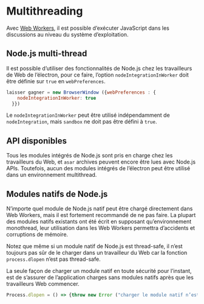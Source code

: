 # Multithreading

Avec [Web Workers](https://developer.mozilla.org/en/docs/Web/API/Web_Workers_API/Using_web_workers), il est possible d’exécuter JavaScript dans les discussions au niveau du système d’exploitation.

## Node.js multi-thread

Il est possible d’utiliser des fonctionnalités de Node.js chez les travailleurs de Web de l’électron, pour ce faire, l’option `nodeIntegrationInWorker` doit être définie sur `true` en `webPreferences`.

```javascript
laisser gagner = new BrowserWindow ({webPreferences : {
    nodeIntegrationInWorker: true
  }})
```

Le `nodeIntegrationInWorker` peut être utilisé indépendamment de `nodeIntegration`, mais `sandbox` ne doit pas être défini à `true`.

## API disponibles

Tous les modules intégrés de Node.js sont pris en charge chez les travailleurs du Web, et `asar` archives peuvent encore être lues avec Node.js APIs. Toutefois, aucun des modules intégrés de l’électron peut être utilisé dans un environnement multithread.

## Modules natifs de Node.js

N’importe quel module de Node.js natif peut être chargé directement dans Web Workers, mais il est fortement recommandé de ne pas faire. La plupart des modules natifs existants ont été écrit en supposant qu’environnement monothread, leur utilisation dans les Web Workers permettra d’accidents et corruptions de mémoire.

Notez que même si un module natif de Node.js est thread-safe, il n’est toujours pas sûr de le charger dans un travailleur du Web car la fonction `process.dlopen` n’est pas thread-safe.

La seule façon de charger un module natif en toute sécurité pour l’instant, est de s’assurer de l’application charges sans modules natifs après que les travailleurs Web commencer.

```javascript
Process.dlopen = () => {throw new Error ("charger le module natif n’est pas safe')} laisser travailleur = nouveau Worker('script.js')
```